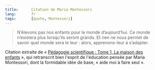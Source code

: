 ```yaml
---
title:      Citation de Maria Montessori
lang:       fr
tags:       [quote, Montessori]
---
```


> N’élevons pas nos enfants pour le monde d’aujourd’hui. Ce monde n’existera plus lorsqu’ils seront grands. Et rien ne nous permet de savoir quel monde sera le leur : alors, apprenons-leur à s’adapter.

Citation extraite de « [Pédagogie scientifique : Tome 1, La maison des enfants](http://www.amazon.fr/gp/product/2220055582/ref=as_li_ss_tl?ie=UTF8&tag=gasteroprod-21&linkCode=as2&camp=1642&creative=19458&creativeASIN=2220055582) », qui retranscrit bien l'esprit de l'éducation pensée par Maria Montessori, dont la formidable idée de base, « aide moi à faire seul ».
